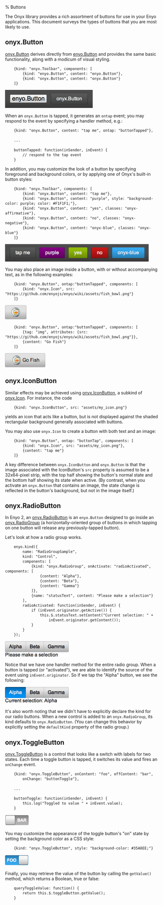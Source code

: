 % Buttons

The Onyx library provides a rich assortment of buttons for use in your Enyo
applications.  This document surveys the types of buttons that you are most
likely to use.

## onyx.Button

[onyx.Button](../../api.html#onyx.Button) derives directly from
[enyo.Button](../../api.html#enyo.Button) and provides the same basic
functionality, along with a modicum of visual styling.

        {kind: "onyx.Toolbar", components: [
            {kind: "enyo.Button", content: "enyo.Button"},
            {kind: "onyx.Button", content: "onyx.Button"}
        ]}

![_enyo.Button and onyx.Button_](../../assets/buttons-1.png)

When an `onyx.Button` is tapped, it generates an `ontap` event; you may respond
to the event by specifying a handler method, e.g.:

        {kind: "onyx.Button", content: "tap me", ontap: "buttonTapped"},

        ...

        buttonTapped: function(inSender, inEvent) {
            // respond to the tap event
        }

In addition, you may customize the look of a button by specifying foreground and
background colors, or by applying one of Onyx's built-in button styles:

        {kind: "onyx.Toolbar", components: [
            {kind: "onyx.Button", content: "tap me"},
            {kind: "onyx.Button", content: "purple", style: "background-color: purple; color: #F1F1F1;"},
            {kind: "onyx.Button", content: "yes", classes: "onyx-affirmative"},
            {kind: "onyx.Button", content: "no", classes: "onyx-negative"},
            {kind: "onyx.Button", content: "onyx-blue", classes: "onyx-blue"}
        ]}

![_Buttons in a Toolbar_](../../assets/buttons-2.png)

You may also place an image inside a button, with or without accompanying text,
as in the following examples:

        {kind: "onyx.Button", ontap:"buttonTapped", components: [
            {kind: "onyx.Icon", src: "https://github.com/enyojs/enyo/wiki/assets/fish_bowl.png"}
        ]}

![_Fish Bowl Button_](../../assets/buttons-3.png)

        {kind: "onyx.Button", ontap:"buttonTapped", components: [
            {tag: "img", attributes: {src: "https://github.com/enyojs/enyo/wiki/assets/fish_bowl.png"}},
            {content: "Go Fish"}
        ]}

![_Go Fish Button_](../../assets/buttons-4.png)

## onyx.IconButton

Similar effects may be achieved using
[onyx.IconButton](../../api.html#onyx.IconButton), a subkind of
[onyx.Icon](../../api.html#onyx.Icon).  For instance, the code

        {kind: "onyx.IconButton", src: "assets/my_icon.png"}

yields an icon that acts like a button, but is not displayed against the shaded
rectangular background generally associated with buttons.

You may also use `onyx.Icon` to create a button with both text and an image:

        {kind: "onyx.Button", ontap: "buttonTap", components: [
            {kind: "onyx.Icon", src: "assets/my_icon.png"},
            {content: "tap me"}
        ]}

A key difference between `onyx.IconButton` and `onyx.Button` is that the image
associated with the IconButton's `src` property is assumed to be a 32x64-pixel
strip, with the top half showing the button's normal state and the bottom half
showing its state when active.  (By contrast, when you activate an `onyx.Button`
that contains an image, the state change is reflected in the button's
background, but not in the image itself.)

## onyx.RadioButton

In Enyo 2, an [onyx.RadioButton](../../api.html#onyx.RadioButton) is an
`enyo.Button` designed to go inside an
[onyx.RadioGroup](../../api.html#onyx.RadioGroup) (a
horizontally-oriented group of buttons in which tapping on one button will
release any previously-tapped button).

Let's look at how a radio group works.

        enyo.kind({
            name: "RadioGroupSample",
            kind: "Control",
            components: [
                {kind: "onyx.RadioGroup", onActivate: "radioActivated", components: [
                    {content: "Alpha"},
                    {content: "Beta"},
                    {content: "Gamma"}
                ]},
                {name: "statusText", content: "Please make a selection"}
            ],
            radioActivated: function(inSender, inEvent) {
                if (inEvent.originator.getActive()) {
                    this.$.statusText.setContent("Current selection: " +
                        inEvent.originator.getContent());
                }
            }
        });

![_Radio Group (No Selection)_](../../assets/buttons-5.png)

Notice that we have one handler method for the entire radio group.  When a
button is tapped (or "activated"), we are able to identify the source of the
event using `inEvent.originator`.  So if we tap the "Alpha" button, we see the
following:

![_Radio Group ("Alpha" Selected)_](../../assets/buttons-6.png)

It's also worth noting that we didn't have to explicitly declare the kind for
our radio buttons.  When a new control is added to an `onyx.RadioGroup`, its
kind defaults to `onyx.RadioButton`.  (You can change this behavior by
explicitly setting the `defaultKind` property of the radio group.)

## onyx.ToggleButton

[onyx.ToggleButton](../../api.html#onyx.ToggleButton) is a control that
looks like a switch with labels for two states.  Each time a toggle button is
tapped, it switches its value and fires an `onChange` event.

        {kind: "onyx.ToggleButton", onContent: "foo", offContent: "bar",
            onChange: "buttonToggle"},

        ...
 
        buttonToggle: function(inSender, inEvent) {
            this.log("Toggled to value " + inEvent.value);
        }

![_Toggle Button (Off)_](../../assets/buttons-7.png)

You may customize the appearance of the toggle button's "on" state by setting
the background color as a CSS style:

        {kind: "onyx.ToggleButton", style: "background-color: #35A8EE;"}

![_Toggle Button (On)_](../../assets/buttons-8.png)

Finally, you may retrieve the value of the button by calling the `getValue()`
method, which returns a Boolean, true or false:

        queryToggleValue: function() {
            return this.$.toggleButton.getValue();
        }
